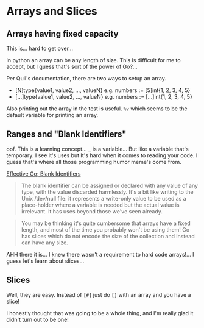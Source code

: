 # Arrays and Slices

## Arrays having fixed capacity
This is... hard to get over...

In python an array can be any length of size. This is difficult for me to accept, but I guess that's sort of the power of Go?...


Per Quii's documentation, there are two ways to setup an array.
- [N]type{value1, value2, ..., valueN} e.g. numbers := [5]int{1, 2, 3, 4, 5}
- [...]type{value1, value2, ..., valueN} e.g. numbers := [...]int{1, 2, 3, 4, 5}

Also printing out the array in the test is useful. `%v` which seems to be the default variable for printing an array.


## Ranges and "Blank Identifiers"

oof. This is a learning concept... `_` is a variable... But like a variable that's temporary. I see it's uses but It's hard when it comes to reading your code. I guess that's where all those programming humor meme's come from.

[Effective Go; Blank Identifiers](https://go.dev/doc/effective_go#blank)
> The blank identifier can be assigned or declared with any value of any type, with the value discarded harmlessly. It's a bit like writing to the Unix /dev/null file: it represents a write-only value to be used as a place-holder where a variable is needed but the actual value is irrelevant. It has uses beyond those we've seen already. 

> You may be thinking it's quite cumbersome that arrays have a fixed length, and most of the time you probably won't be using them! Go has slices which do not encode the size of the collection and instead can have any size.

AHH there it is... I knew there wasn't a requirement to hard code arrays!... I guess let's learn about slices...

## Slices
Well, they are easy. Instead of `[#]` just do `[]` with an array and you have a slice!

I honestly thought that was going to be a whole thing, and I'm really glad it didn't turn out to be one!
